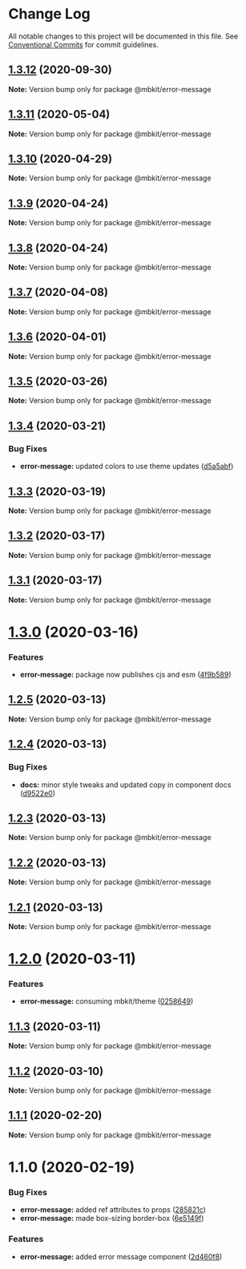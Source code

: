 # Change Log

All notable changes to this project will be documented in this file.
See [Conventional Commits](https://conventionalcommits.org) for commit guidelines.

## [1.3.12](https://github.com/mindbody/mbkit/compare/@mbkit/error-message@1.3.11...@mbkit/error-message@1.3.12) (2020-09-30)

**Note:** Version bump only for package @mbkit/error-message





## [1.3.11](https://github.com/mindbody/design-system/compare/@mbkit/error-message@1.3.10...@mbkit/error-message@1.3.11) (2020-05-04)

**Note:** Version bump only for package @mbkit/error-message





## [1.3.10](https://github.com/mindbody/design-system/compare/@mbkit/error-message@1.3.9...@mbkit/error-message@1.3.10) (2020-04-29)

**Note:** Version bump only for package @mbkit/error-message





## [1.3.9](https://github.com/mindbody/design-system/compare/@mbkit/error-message@1.3.7...@mbkit/error-message@1.3.9) (2020-04-24)

**Note:** Version bump only for package @mbkit/error-message





## [1.3.8](https://github.com/mindbody/design-system/compare/@mbkit/error-message@1.3.7...@mbkit/error-message@1.3.8) (2020-04-24)

**Note:** Version bump only for package @mbkit/error-message





## [1.3.7](https://github.com/mindbody/mbkit/compare/@mbkit/error-message@1.3.6...@mbkit/error-message@1.3.7) (2020-04-08)

**Note:** Version bump only for package @mbkit/error-message





## [1.3.6](https://github.com/mindbody/design-system/compare/@mbkit/error-message@1.3.5...@mbkit/error-message@1.3.6) (2020-04-01)

**Note:** Version bump only for package @mbkit/error-message





## [1.3.5](https://github.com/mindbody/design-system/compare/@mbkit/error-message@1.3.4...@mbkit/error-message@1.3.5) (2020-03-26)

**Note:** Version bump only for package @mbkit/error-message





## [1.3.4](https://github.com/mindbody/design-system/compare/@mbkit/error-message@1.3.3...@mbkit/error-message@1.3.4) (2020-03-21)


### Bug Fixes

* **error-message:** updated colors to use theme updates ([d5a5abf](https://github.com/mindbody/design-system/commit/d5a5abf05d3c62052128a52f0399926eabff0588))





## [1.3.3](https://github.com/mindbody/design-system/compare/@mbkit/error-message@1.3.2...@mbkit/error-message@1.3.3) (2020-03-19)

**Note:** Version bump only for package @mbkit/error-message





## [1.3.2](https://github.com/mindbody/mbkit/compare/@mbkit/error-message@1.3.1...@mbkit/error-message@1.3.2) (2020-03-17)

**Note:** Version bump only for package @mbkit/error-message





## [1.3.1](https://github.com/mindbody/design-system/compare/@mbkit/error-message@1.3.0...@mbkit/error-message@1.3.1) (2020-03-17)

**Note:** Version bump only for package @mbkit/error-message





# [1.3.0](https://github.com/mindbody/design-system/compare/@mbkit/error-message@1.2.5...@mbkit/error-message@1.3.0) (2020-03-16)


### Features

* **error-message:** package now publishes cjs and esm ([4f9b589](https://github.com/mindbody/design-system/commit/4f9b589453595de1368fc335bb0b31f83b3eace2))





## [1.2.5](https://github.com/mindbody/design-system/compare/@mbkit/error-message@1.2.4...@mbkit/error-message@1.2.5) (2020-03-13)

**Note:** Version bump only for package @mbkit/error-message





## [1.2.4](https://github.com/mindbody/design-system/compare/@mbkit/error-message@1.2.3...@mbkit/error-message@1.2.4) (2020-03-13)


### Bug Fixes

* **docs:** minor style tweaks and updated copy in component docs ([d9522e0](https://github.com/mindbody/design-system/commit/d9522e0f1470800e3103793208e24a84739a5888))





## [1.2.3](https://github.com/mindbody/design-system/compare/@mbkit/error-message@1.2.2...@mbkit/error-message@1.2.3) (2020-03-13)

**Note:** Version bump only for package @mbkit/error-message





## [1.2.2](https://github.com/mindbody/design-system/compare/@mbkit/error-message@1.2.1...@mbkit/error-message@1.2.2) (2020-03-13)

**Note:** Version bump only for package @mbkit/error-message





## [1.2.1](https://github.com/mindbody/design-system/compare/@mbkit/error-message@1.2.0...@mbkit/error-message@1.2.1) (2020-03-13)

**Note:** Version bump only for package @mbkit/error-message





# [1.2.0](https://github.com/mindbody/design-system/compare/@mbkit/error-message@1.1.3...@mbkit/error-message@1.2.0) (2020-03-11)


### Features

* **error-message:** consuming mbkit/theme ([0258649](https://github.com/mindbody/design-system/commit/02586497eba6685828aebe26914af6a0d381c7a5))





## [1.1.3](https://github.com/mindbody/design-system/compare/@mbkit/error-message@1.1.2...@mbkit/error-message@1.1.3) (2020-03-11)

**Note:** Version bump only for package @mbkit/error-message





## [1.1.2](https://github.com/mindbody/design-system/compare/@mbkit/error-message@1.1.1...@mbkit/error-message@1.1.2) (2020-03-10)

**Note:** Version bump only for package @mbkit/error-message





## [1.1.1](https://github.com/mindbody/design-system/compare/@mbkit/error-message@1.1.0...@mbkit/error-message@1.1.1) (2020-02-20)

**Note:** Version bump only for package @mbkit/error-message





# 1.1.0 (2020-02-19)


### Bug Fixes

* **error-message:** added ref attributes to props ([285821c](https://github.com/mindbody/design-system/commit/285821c86d037bbaa4c0a61936aacd3e889b649c))
* **error-message:** made box-sizing border-box ([6e5149f](https://github.com/mindbody/design-system/commit/6e5149f5477425816f570e7cb5a530f72df29793))


### Features

* **error-message:** added error message component ([2d460f8](https://github.com/mindbody/design-system/commit/2d460f8c1f132024bd3bd5444e1cdcdf9ce79ed5))
